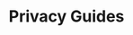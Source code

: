 ---
title: Privacy Guides
description: Massive organizations are monitoring your online activities. Privacy Guides is your central privacy and security resource to protect yourself online.
url: https://www.privacyguides.org/
image:
    # url: '/assets/images/cafe.png'
    # alt: 'Cafe'
tags: ['privacy']
pubDate: 2024-02-13
draft: false
---
